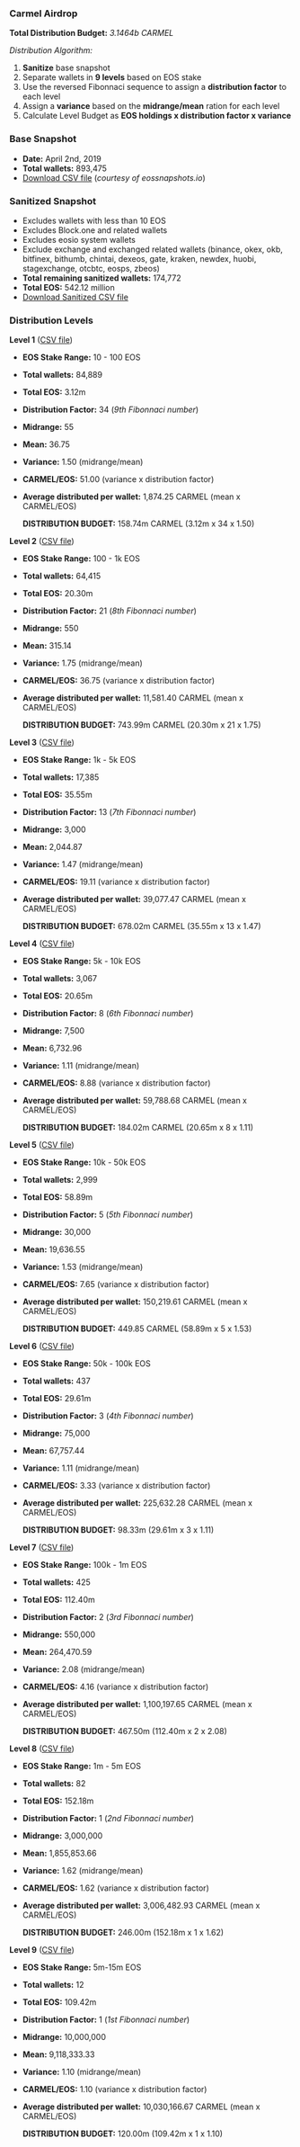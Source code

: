 ### Carmel Airdrop

**Total Distribution Budget:** *3.1464b CARMEL*

*Distribution Algorithm:*

1. **Sanitize** base snapshot
2. Separate wallets in **9 levels** based on EOS stake
3. Use the reversed Fibonnaci sequence to assign a **distribution factor** to each level
4. Assign a **variance** based on the **midrange/mean** ration for each level
5. Calculate Level Budget as **EOS holdings x distribution factor x variance**

### Base Snapshot
* **Date:** April 2nd, 2019
* **Total wallets:** 893,475
* [Download CSV file](https://www.eossnapshots.io/data/2019-04/20190402_account_snapshot.csv) (*courtesy of eossnapshots.io*)

### Sanitized Snapshot
* Excludes wallets with less than 10 EOS
* Excludes Block.one and related wallets
* Excludes eosio system wallets
* Exclude exchange and exchanged related wallets (binance, okex, okb, bitfinex, bithumb, chintai, dexeos, gate, kraken, newdex, huobi, stagexchange, otcbtc, eosps, zbeos)
* **Total remaining sanitized wallets:** 174,772
* **Total EOS:** 542.12 million
* [Download Sanitized CSV file](http://files.carmel.io/snapshots/eos_snapshot_20190402.sorted.csv)

### Distribution Levels

**Level 1** ([CSV file](http://files.carmel.io/snapshots/eos_snapshot_20190402_level1.sorted.csv))

* **EOS Stake Range:** 10 - 100 EOS
* **Total wallets:** 84,889
* **Total EOS:** 3.12m
* **Distribution Factor:** 34 (*9th Fibonnaci number*)
* **Midrange:** 55
* **Mean:** 36.75
* **Variance:** 1.50 (midrange/mean)
* **CARMEL/EOS:** 51.00 (variance x distribution factor)
* **Average distributed per wallet:** 1,874.25 CARMEL (mean x CARMEL/EOS)

  **DISTRIBUTION BUDGET:** 158.74m CARMEL (3.12m x 34 x 1.50)

**Level 2** ([CSV file](http://files.carmel.io/snapshots/eos_snapshot_20190402_level2.sorted.csv))

* **EOS Stake Range:** 100 - 1k EOS
* **Total wallets:** 64,415
* **Total EOS:** 20.30m
* **Distribution Factor:** 21 (*8th Fibonnaci number*)
* **Midrange:** 550
* **Mean:** 315.14
* **Variance:** 1.75 (midrange/mean)
* **CARMEL/EOS:** 36.75 (variance x distribution factor)
* **Average distributed per wallet:** 11,581.40 CARMEL (mean x CARMEL/EOS)

  **DISTRIBUTION BUDGET:** 743.99m CARMEL (20.30m x 21 x 1.75)

**Level 3** ([CSV file](http://files.carmel.io/snapshots/eos_snapshot_20190402_level3.sorted.csv))

* **EOS Stake Range:** 1k - 5k EOS
* **Total wallets:** 17,385
* **Total EOS:** 35.55m
* **Distribution Factor:** 13 (*7th Fibonnaci number*)
* **Midrange:** 3,000
* **Mean:** 2,044.87
* **Variance:** 1.47 (midrange/mean)
* **CARMEL/EOS:** 19.11 (variance x distribution factor)
* **Average distributed per wallet:** 39,077.47 CARMEL (mean x CARMEL/EOS)

  **DISTRIBUTION BUDGET:** 678.02m CARMEL (35.55m x 13 x 1.47)

**Level 4** ([CSV file](http://files.carmel.io/snapshots/eos_snapshot_20190402_level4.sorted.csv))

* **EOS Stake Range:** 5k - 10k EOS
* **Total wallets:** 3,067
* **Total EOS:** 20.65m
* **Distribution Factor:** 8 (*6th Fibonnaci number*)
* **Midrange:** 7,500
* **Mean:** 6,732.96
* **Variance:** 1.11 (midrange/mean)
* **CARMEL/EOS:** 8.88 (variance x distribution factor)
* **Average distributed per wallet:** 59,788.68 CARMEL (mean x CARMEL/EOS)

  **DISTRIBUTION BUDGET:** 184.02m CARMEL (20.65m x 8 x 1.11)

**Level 5** ([CSV file](http://files.carmel.io/snapshots/eos_snapshot_20190402_level5.sorted.csv))

* **EOS Stake Range:** 10k - 50k EOS
* **Total wallets:** 2,999
* **Total EOS:** 58.89m
* **Distribution Factor:** 5 (*5th Fibonnaci number*)
* **Midrange:** 30,000
* **Mean:** 19,636.55
* **Variance:** 1.53 (midrange/mean)
* **CARMEL/EOS:** 7.65 (variance x distribution factor)
* **Average distributed per wallet:** 150,219.61 CARMEL (mean x CARMEL/EOS)

  **DISTRIBUTION BUDGET:** 449.85 CARMEL (58.89m x 5 x 1.53)

**Level 6** ([CSV file](http://files.carmel.io/snapshots/eos_snapshot_20190402_level6.sorted.csv))

* **EOS Stake Range:** 50k - 100k EOS
* **Total wallets:** 437
* **Total EOS:** 29.61m
* **Distribution Factor:** 3 (*4th Fibonnaci number*)
* **Midrange:** 75,000
* **Mean:** 67,757.44
* **Variance:** 1.11 (midrange/mean)
* **CARMEL/EOS:** 3.33 (variance x distribution factor)
* **Average distributed per wallet:** 225,632.28 CARMEL (mean x CARMEL/EOS)

  **DISTRIBUTION BUDGET:** 98.33m (29.61m x 3 x 1.11)

**Level 7** ([CSV file](http://files.carmel.io/snapshots/eos_snapshot_20190402_level7.sorted.csv))

* **EOS Stake Range:** 100k - 1m EOS
* **Total wallets:** 425
* **Total EOS:** 112.40m
* **Distribution Factor:** 2 (*3rd Fibonnaci number*)
* **Midrange:** 550,000
* **Mean:** 264,470.59
* **Variance:** 2.08 (midrange/mean)
* **CARMEL/EOS:** 4.16 (variance x distribution factor)
* **Average distributed per wallet:** 1,100,197.65 CARMEL (mean x CARMEL/EOS)

  **DISTRIBUTION BUDGET:** 467.50m (112.40m x 2 x 2.08)

**Level 8** ([CSV file](http://files.carmel.io/snapshots/eos_snapshot_20190402_level8.sorted.csv))

* **EOS Stake Range:** 1m - 5m EOS
* **Total wallets:** 82
* **Total EOS:** 152.18m
* **Distribution Factor:** 1 (*2nd Fibonnaci number*)
* **Midrange:** 3,000,000
* **Mean:** 1,855,853.66
* **Variance:** 1.62 (midrange/mean)
* **CARMEL/EOS:** 1.62 (variance x distribution factor)
* **Average distributed per wallet:** 3,006,482.93 CARMEL (mean x CARMEL/EOS)

  **DISTRIBUTION BUDGET:** 246.00m (152.18m x 1 x 1.62)

**Level 9** ([CSV file](http://files.carmel.io/snapshots/eos_snapshot_20190402_level9.sorted.csv))

* **EOS Stake Range:** 5m-15m EOS
* **Total wallets:** 12
* **Total EOS:** 109.42m
* **Distribution Factor:** 1 (*1st Fibonnaci number*)
* **Midrange:** 10,000,000
* **Mean:** 9,118,333.33
* **Variance:** 1.10 (midrange/mean)
* **CARMEL/EOS:** 1.10 (variance x distribution factor)
* **Average distributed per wallet:** 10,030,166.67 CARMEL (mean x CARMEL/EOS)

  **DISTRIBUTION BUDGET:** 120.00m (109.42m x 1 x 1.10)
